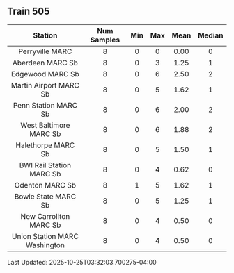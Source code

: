 ## Train 505

| Station | Num Samples | Min | Max | Mean | Median |
| :-----: | :---------: | :-: | :-: | :--: | :----: |
| Perryville MARC | 8 | 0 | 0 | 0.00 | 0 |
| Aberdeen MARC Sb | 8 | 0 | 3 | 1.25 | 1 |
| Edgewood MARC Sb | 8 | 0 | 6 | 2.50 | 2 |
| Martin Airport MARC Sb | 8 | 0 | 5 | 1.62 | 1 |
| Penn Station MARC Sb | 8 | 0 | 6 | 2.00 | 2 |
| West Baltimore MARC Sb | 8 | 0 | 6 | 1.88 | 2 |
| Halethorpe MARC Sb | 8 | 0 | 5 | 1.50 | 1 |
| BWI Rail Station MARC Sb | 8 | 0 | 4 | 0.62 | 0 |
| Odenton MARC Sb | 8 | 1 | 5 | 1.62 | 1 |
| Bowie State MARC Sb | 8 | 0 | 5 | 1.25 | 1 |
| New Carrollton MARC Sb | 8 | 0 | 4 | 0.50 | 0 |
| Union Station MARC Washington | 8 | 0 | 4 | 0.50 | 0 |


Last Updated: 2025-10-25T03:32:03.700275-04:00